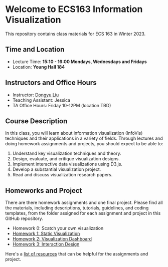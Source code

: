 # Welcome to ECS163 Information Visualization
This repository contains class materials for ECS 163 in Winter 2023.

## Time and Location
* Lecture Time: __15:10 - 16:00 Mondays, Wednesdays and Fridays__
* Location: __Young Hall 184__

## Instructors and Office Hours
* Instructor: [Dongyu Liu](https://dongyu.tech/)
* Teaching Assistant: Jessica
* TA Office Hours: Friday 10-12PM (location TBD)

## Course Description
In this class, you will learn about information visualization  (InfoVis) techniques and their applications in a variety of fields. Through lectures and doing homework assignments and projects, you should expect to be able to:

1. Understand key visualization techniques and theory.
2. Design, evaluate, and critique visualization designs.
3. Implement interactive data visualizations using D3.js.
4. Develop a substantial visualization project.
5. Read and discuss visualization research papers.

## Homeworks and Project
There are there homework assignments and one final project. Please find all the materials, including descriptions, tutorials, guidelines, and coding templates, from the folder assigned for each assignment and project in this GitHub repository.
* Homework 0: Scatch your own visualization
* [Homework 1: Static Visualization](Homework1)
* [Homework 2: Visualization Dashboard](Homework2)
* [Homework 3: Interaction Design](Homework3)

Here's a [list of resources](Resources.md) that can be helpful for the assignments and project.
